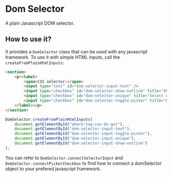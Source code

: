 
# Dom Selector

A plain Javascript DOM selector.

## How to use it?

It provides a `DomSelector` class that can be used with any javascript framework.
To use it with simple HTML inputs, call the `createFromPlainHtmlInputs`:

```html
<section>
	<p><label>
		<span>CSS selector:</span>
		<input type="text" id="dom-selector-input-text" />
		<input type="checkbox" id="dom-selector-show-outline" title="Show outlines" />
		<input type="checkbox" id="dom-selector-unique" title="Select only one node" />
		<input type="checkbox" id="dom-selector-toggle-picker" title="Pick a dom node" />
	</label></p>
</section>
```

```javascript
DomSelector.createFromPlainHtmlInputs(
	document.getElementById("where-tag-can-be-got"),
	document.getElementById("dom-selector-input-text"),
	document.getElementById("dom-selector-input-toggle-picker"),
	document.getElementById("dom-selector-input-unique"),
	document.getElementById("dom-selector-input-show-outline")
);
```

You can refer to `DomSelector.connectSelectorInput` and `DomSelector.connectPickerCheckbox` to find how to connect a domSelector object to your prefered javascript framework.
